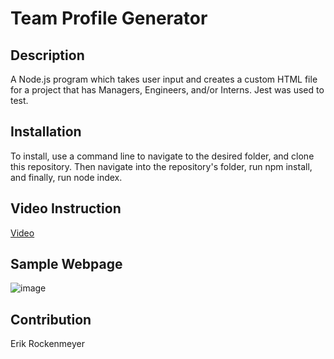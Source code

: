 # Team Profile Generator

## Description
A Node.js program which takes user input and creates a custom HTML file for a project that has Managers, Engineers, and/or Interns. Jest was used to test.

## Installation
To install, use a command line to navigate to the desired folder, and clone this repository. Then navigate into the repository's folder, run npm install, and finally, run node index.

## Video Instruction
[Video](https://drive.google.com/file/d/1GKt9B7v2OXuIDGAJxyg4leXHHjZ3_OzP/view)

## Sample Webpage
![image](https://user-images.githubusercontent.com/94813971/163757037-4c56164f-1ea3-4825-af16-091394a30ec4.png)

## Contribution
Erik Rockenmeyer
